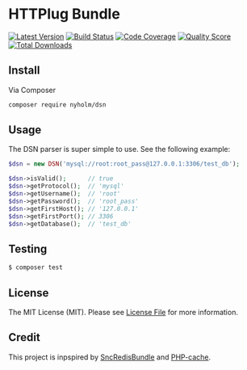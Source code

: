 # HTTPlug Bundle

[![Latest Version](https://img.shields.io/github/release/Nyholm/dsn.svg?style=flat-square)](https://github.com/Nyholm/dsn/releases)
[![Build Status](https://img.shields.io/travis/Nyholm/dsn.svg?style=flat-square)](https://travis-ci.org/Nyholm/dsn)
[![Code Coverage](https://img.shields.io/scrutinizer/coverage/g/Nyholm/dsn.svg?style=flat-square)](https://scrutinizer-ci.com/g/Nyholm/dsn)
[![Quality Score](https://img.shields.io/scrutinizer/g/Nyholm/dsn.svg?style=flat-square)](https://scrutinizer-ci.com/g/Nyholm/dsn)
[![Total Downloads](https://img.shields.io/packagist/dt/nyholm/dsn.svg?style=flat-square)](https://packagist.org/packages/nyholm/dsn)


## Install

Via Composer

``` bash
composer require nyholm/dsn
```


## Usage

The DSN parser is super simple to use. See the following example: 

```php
$dsn = new DSN('mysql://root:root_pass@127.0.0.1:3306/test_db');

$dsn->isValid();      // true
$dsn->getProtocol();  // 'mysql'
$dsn->getUsername();  // 'root'
$dsn->getPassword();  // 'root_pass'
$dsn->getFirstHost(); // '127.0.0.1'
$dsn->getFirstPort(); // 3306
$dsn->getDatabase();  // 'test_db'
```

## Testing

``` bash
$ composer test
```

## License

The MIT License (MIT). Please see [License File](LICENSE) for more information.

## Credit

This project is inpspired by [SncRedisBundle](https://github.com/snc/SncRedisBundle/blob/master/DependencyInjection/Configuration/RedisDsn.php)
and [PHP-cache](https://github.com/php-cache/adapter-bundle/blob/master/src/DSN.php).
